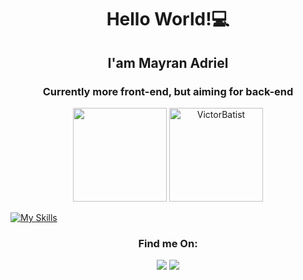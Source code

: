 # <center>Hello World!💻</center>
## <center>I'am Mayran Adriel</center>
### <center>Currently more front-end, but aiming for back-end</center>


 <div align="center">
<img height="150cm" src="https://github-readme-stats.vercel.app/api?username=MayranAdriel&show_icons=true&theme=transparent"/>
<img height="150cm" src="https://github-readme-stats.vercel.app/api/top-langs?username=MayranAdriel&show_icons=true&locale=en&layout=compact" alt="VictorBatist"/>
</div>

[![My Skills](https://skillicons.dev/icons?i=js,html,css,angular,c,git,github,py)](https://skillicons.dev)

### <center>Find me On:</center>
<div align="center">
<a href="https://www.instagram.com/mayran.adriel/"><img src="https://skillicons.dev/icons?i=instagram"/></a>
<a href="https://www.linkedin.com/in/mayran-adriel-albuquerque-furtado-33b6a62a5/"><img src="https://skillicons.dev/icons?i=linkedin"/></a>
</div>
